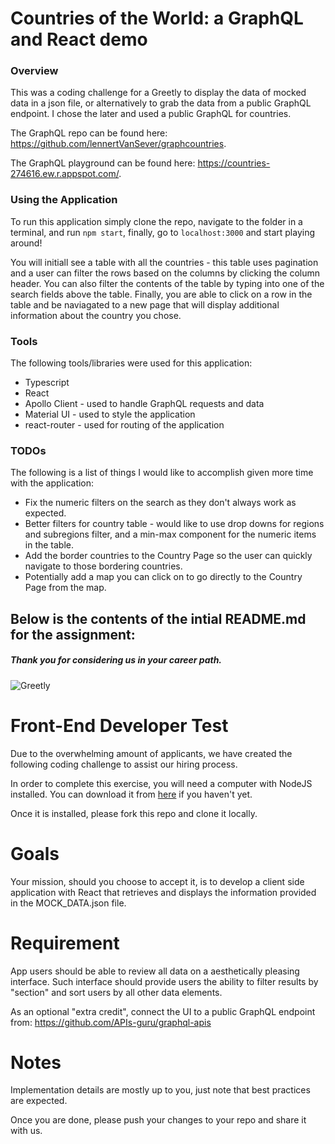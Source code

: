 # Countries of the World: a GraphQL and React demo

### Overview
This was a coding challenge for a Greetly to display the data of mocked data in a json file, or alternatively to grab the data from a public GraphQL endpoint. I chose the later and used a public GraphQL for countries.

The GraphQL repo can be found here: https://github.com/lennertVanSever/graphcountries. 

The GraphQL playground can be found here: https://countries-274616.ew.r.appspot.com/.

### Using the Application
To run this application simply clone the repo, navigate to the folder in a terminal, and run `npm start`, finally, go to `localhost:3000` and start playing around!

You will initiall see a table with all the countries - this table uses pagination and a user can filter the rows based on the columns by clicking the column header. You can also filter the contents of the table by typing into one of the search fields above the table. Finally, you are able to click on a row in the table and be naviagated to a new page that will display additional information about the country you chose.

### Tools
The following tools/libraries were used for this application:
* Typescript
* React
* Apollo Client - used to handle GraphQL requests and data
* Material UI - used to style the application
* react-router - used for routing of the application

### TODOs
The following is a list of things I would like to accomplish given more time with the application:
* Fix the numeric filters on the search as they don't always work as expected.
* Better filters for country table - would like to use drop downs for regions and subregions filter, and a min-max component for the numeric items in the table.
* Add the border countries to the Country Page so the user can quickly navigate to those bordering countries.
* Potentially add a map you can click on to go directly to the Country Page from the map.

## Below is the contents of the intial README.md for the assignment:

##### Thank you for considering us in your career path.

![Greetly](https://www.greetly.com/hubfs/2020-website-redesign/logo.png)

# Front-End Developer Test
Due to the overwhelming amount of applicants, we have created the following coding challenge to assist our hiring process. 

In order to complete this exercise, you will need a computer with NodeJS installed. You can download it from [here](https://nodejs.org/en/) if you haven't yet.

Once it is installed, please fork this repo and clone it locally. 

# Goals
Your mission, should you choose to accept it, is to develop a client side application with React that retrieves and displays the information provided in the MOCK_DATA.json file. 

# Requirement
App users should be able to review all data on a aesthetically pleasing interface. Such interface should provide users the ability to filter results by "section" and sort users by all other data elements. 

As an optional "extra credit", connect the UI to a public GraphQL endpoint from: https://github.com/APIs-guru/graphql-apis

# Notes
Implementation details are mostly up to you, just note that best practices are expected.

Once you are done, please push your changes to your repo and share it with us.
